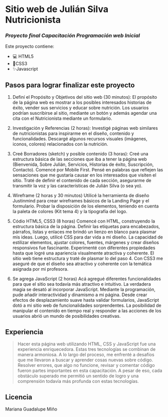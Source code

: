 # Sitio web de Julián Silva Nutricionista
### _Proyecto final Capacitación Programación web Inicial_

Este proyecto contiene:
- 💻 HTML5
- 💅CSS3
- ✨Javascript

## Pasos para lograr finalizar este proyecto

1. Definí el Propósito y Objetivos del sitio web (30 minutos):
El propósito de la página web es mostrar a los posibles interesados historias de éxito, vender sus servicios y educar sobre nutrición.
Los usuarios podrían suscribirse al sitio, mediante un botón y además agendar una cita con el Nutricionista mediante un formulario.

2. Investigación y Referencias (2 horas):
Investigé páginas web similares de nutricionistas para inspirarme en el diseño, contenido y
funcionalidades.
Descargé algunos recursos visuales (imágenes, iconos, colores) relacionados con la nutrición.

3. Creé Borradores (sketch) y posible contenido (3 horas):
Creé una estructura básica de las secciones que iba a tener la página web (Bienvenida, Sobre
Julián, Servicios, Historias de éxito, Suscripción, Contacto).
Comencé por Mobile First.
Pensé en palabras que reflejen las sensaciones que me gustaría causar en los interesados que
visiten el sitio.
Traté de definir el contenido de cada sección, asegurarme de transmitir la voz y las
características de Julián Silva (o sea yo).

4. Wireframe (2 horas y 30 minutos)
Utilicé la herramienta de diseño Justinmind para crear wireframes básicos de la Landing
Page y el formulario.
Probar la disposición de los elementos, teniendo en cuenta la paleta de colores (Kit tema 4) y
la tipografía del logo.

5. Códio HTML5, CSS3 (8 horas)
Comencé con HTML, construyendo la estructura básica de la página. Definir las etiquetas para encabezados, párrafos, listas y enlaces me brindó un lienzo en blanco para plasmar mis ideas. Luego, utilicé CSS para dar vida a mi diseño. La capacidad de estilizar elementos, ajustar colores, fuentes, márgenes y crear diseños responsivos fue fascinante. Experimenté con diferentes propiedades hasta que logré una apariencia visualmente atractiva y coherente.
El sitio web tiene estructura y traté de plasmar lo del paso 4. Con CSS3 me aseguré de que el diseño sea atractivo y coherente con la temática asignada por mi profesora.

6. Se agrega JavaScript (2 horas)
Acá agregué diferentes funcionalidades para que el sitio sea todavía más atractivo e intuitivo.
La verdadera magia se desató al incorporar JavaScript. Mediante la programación, pude añadir interactividad y dinamismo a mi página. Desde crear efectos de desplazamiento suave hasta validar formularios, JavaScript dotó a mi sitio web de funcionalidades sorprendentes. La posibilidad de manipular el contenido en tiempo real y responder a las acciones de los usuarios abrió un mundo de posibilidades creativas.

## Experiencia

> Hacer esta página web utilizando HTML, CSS y JavaScript fue una experiencia enriquecedora. 
> Estas tres tecnologías se combinan de manera armoniosa.
> A lo largo del proceso, me enfrenté a desafíos que me llevaron a buscar y aprender cosas nuevas sobre código.
> Resolver errores, que algo no funcione, revisar y comentar código fueron partes importantes en esta capacitación.
>  A pesar de eso, cada obstáculo superado me permitió un sentido de logro y una comprensión todavía más profunda con estas tecnologías.

## Licencia

Mariana Guadalupe Miño
